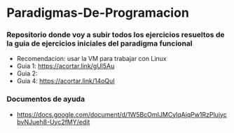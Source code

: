 # Paradigmas-De-Programacion
### Repositorio donde voy a subir todos los ejercicios resueltos de la guia de ejercicios iniciales del paradigma funcional
- Recomendacion: usar la VM para trabajar con Linux
- Guia 1: https://acortar.link/gUl5Au
- Guia 2: 
- Guia 4: https://acortar.link/14oQuI

### Documentos de ayuda
- https://docs.google.com/document/d/1W5BcOmIJMCylqAjqPw1RzPlujycbvNJueh8-Uyc2fMY/edit
